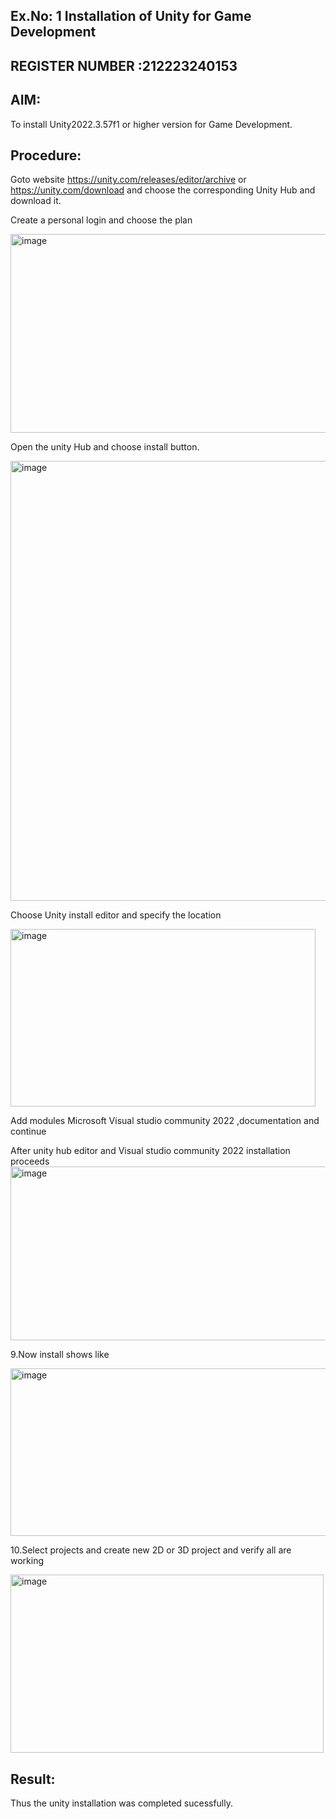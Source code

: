 ## Ex.No: 1 Installation of Unity for Game Development
## REGISTER NUMBER :212223240153
## AIM:
To install Unity2022.3.57f1 or higher version for Game Development.

## Procedure:
Goto website https://unity.com/releases/editor/archive or https://unity.com/download and choose the corresponding Unity Hub and download it.

Create a personal login and choose the plan

<img width="759" height="318" alt="image" src="https://github.com/user-attachments/assets/f1a47230-95c5-42ca-86d5-f1f0af98548a" />

Open the unity Hub and choose install button.

<img width="1244" height="704" alt="image" src="https://github.com/user-attachments/assets/086ec0a9-f54c-4009-a579-a52e2f379192" />


Choose Unity install editor and specify the location

<img width="488" height="284" alt="image" src="https://github.com/user-attachments/assets/c2404c1e-8363-4d4e-8840-8e1fc6b68ed0" />


Add modules Microsoft Visual studio community 2022 ,documentation and continue

After unity hub editor and Visual studio community 2022 installation proceeds
<img width="512" height="278" alt="image" src="https://github.com/user-attachments/assets/b8018537-9b5c-4fdb-89d9-7883e9e8786a" />

9.Now install shows like

<img width="508" height="268" alt="image" src="https://github.com/user-attachments/assets/c9b7b23c-2df8-481b-b3c0-9b434cd265d1" />

10.Select projects and create new 2D or 3D project and verify all are working

<img width="501" height="285" alt="image" src="https://github.com/user-attachments/assets/773a0155-05d2-4344-82a4-7539572250a4" />

## Result:
Thus the unity installation was completed sucessfully.

